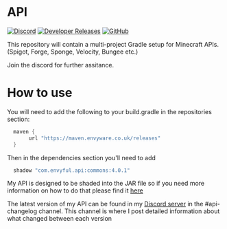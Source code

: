# API 
[![Discord](https://img.shields.io/discord/831966641586831431)](https://discord.gg/7vqgtrjDGw) 
[![Developer Releases](https://maven.envyware.co.uk/api/badge/latest/releases/com/envyful/api/commons?color=40c14a&prefix=v&name=API)]([https://jitpack.io/#Pixelmon-Development/API](https://maven.envyware.co.uk/#/releases/com/envyful/api)) 
[![GitHub](https://img.shields.io/github/license/EnvyWare/API)](https://www.gnu.org/licenses/lgpl-3.0.html) 

This repository will contain a multi-project Gradle setup for Minecraft APIs. (Spigot, Forge, Sponge, Velocity, Bungee etc.)

Join the discord for further assitance.

# How to use

You will need to add the following to your build.gradle in the repositories section:

```groovy
  maven {
       url "https://maven.envyware.co.uk/releases"
  }
```

Then in the dependencies section you'll need to add

```groovy
  shadow "com.envyful.api:commons:4.0.1"
```

My API is designed to be shaded into the JAR file so if you need more information on how to do that please find it [here](https://imperceptiblethoughts.com/shadow/)

The latest version of my API can be found in my [Discord server](https://discord.envyware.co.uk/) in the #api-changelog channel. This channel is where I post detailed information about what changed between each version
